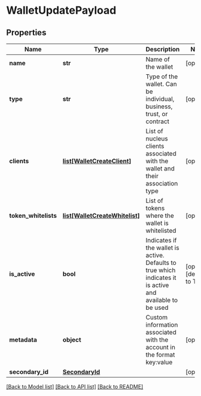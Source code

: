 # WalletUpdatePayload

## Properties
Name | Type | Description | Notes
------------ | ------------- | ------------- | -------------
**name** | **str** | Name of the wallet | [optional] 
**type** | **str** | Type of the wallet. Can be individual, business, trust, or contract | [optional] 
**clients** | [**list[WalletCreateClient]**](WalletCreateClient.md) | List of nucleus clients associated with the wallet and their association type | [optional] 
**token_whitelists** | [**list[WalletCreateWhitelist]**](WalletCreateWhitelist.md) | List of tokens where the wallet is whitelisted | [optional] 
**is_active** | **bool** | Indicates if the wallet is active. Defaults to true which indicates it is active and available to be used | [optional] [default to True]
**metadata** | **object** | Custom information associated with the account in the format key:value | [optional] 
**secondary_id** | [**SecondaryId**](SecondaryId.md) |  | [optional] 

[[Back to Model list]](../README.md#documentation-for-models) [[Back to API list]](../README.md#documentation-for-api-endpoints) [[Back to README]](../README.md)


